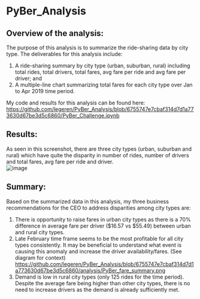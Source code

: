 # PyBer_Analysis

## Overview of the analysis:
The purpose of this analysis is to summarize the ride-sharing data by city type.  The deliverables for this analysis include:
1. A ride-sharing summary by city type (urban, suburban, rural) including total rides, total drivers, total fares, avg fare per ride and avg fare per driver; and
2. A multiple-line chart summarizing total fares for each city type over Jan to Apr 2019 time period.

My code and results for this analysis can be found here: https://github.com/legeren/PyBer_Analysis/blob/6755747e7cbaf314d7d1a773630d67be3d5c6860/PyBer_Challenge.ipynb

## Results:
As seen in this screenshot, there are three city types (urban, suburban and rural) which have quite the disparity in number of rides, number of drivers and total fares, avg fare per ride and driver.  
![image](https://user-images.githubusercontent.com/100737452/161648017-2ecda4cb-0a22-4c51-816b-385d15751a16.png)


## Summary:
Based on the summarized data in this analysis, my three business recommendations for the CEO to address disparities among city types are:
1. There is opportunity to raise fares in urban city types as there is a 70% difference in average fare per driver ($16.57 vs $55.49) between urban and rural city types.
2. Late February time frame seems to be the most profitable for all city types consistently.  It may be beneficial to understand what event is causing this anomaly and increase the driver availability/fares.  (See diagram for context) https://github.com/legeren/PyBer_Analysis/blob/6755747e7cbaf314d7d1a773630d67be3d5c6860/analysis/PyBer_fare_summary.png
3. Demand is low in rural city types (only 125 rides for the time period).  Despite the average fare being higher than other city types, there is no need to increase drivers as the demand is already sufficiently met.
